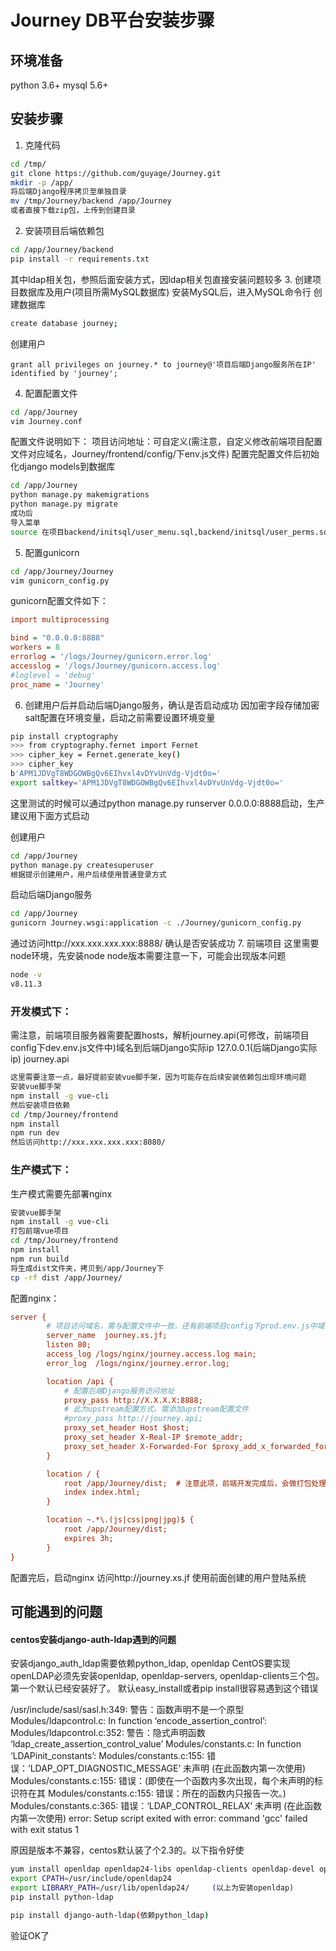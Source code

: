 # Journey DB平台安装步骤
## 环境准备
python 3.6+
mysql 5.6+
## 安装步骤
1. 克隆代码
```bash
cd /tmp/
git clone https://github.com/guyage/Journey.git
mkdir -p /app/
将后端Django程序拷贝至单独目录
mv /tmp/Journey/backend /app/Journey
或者直接下载zip包，上传到创建目录
```
2. 安装项目后端依赖包
```bash
cd /app/Journey/backend
pip install -r requirements.txt
```
其中ldap相关包，参照后面安装方式，因ldap相关包直接安装问题较多
3. 创建项目数据库及用户(项目所需MySQL数据库)
安装MySQL后，进入MySQL命令行
创建数据库
```bash
create database journey;
```
创建用户
```
grant all privileges on journey.* to journey@'项目后端Django服务所在IP' identified by 'journey';
```
4. 配置配置文件
```bash
cd /app/Journey
vim Journey.conf
```
配置文件说明如下：
项目访问地址：可自定义(需注意，自定义修改前端项目配置文件对应域名，Journey/frontend/config/下env.js文件)
配置完配置文件后初始化django models到数据库
```bash
cd /app/Journey
python manage.py makemigrations
python manage.py migrate
成功后
导入菜单
source 在项目backend/initsql/user_menu.sql,backend/initsql/user_perms.sql
```
5. 配置gunicorn
```bash
cd /app/Journey/Journey
vim gunicorn_config.py
```
gunicorn配置文件如下：
```ini
import multiprocessing

bind = "0.0.0.0:8888"  
workers = 8
errorlog = '/logs/Journey/gunicorn.error.log'
accesslog = '/logs/Journey/gunicorn.access.log'
#loglevel = 'debug'
proc_name = 'Journey'
```
6. 创建用户后并启动后端Django服务，确认是否启动成功
因加密字段存储加密salt配置在环境变量，启动之前需要设置环境变量
```bash
pip install cryptography
>>> from cryptography.fernet import Fernet
>>> cipher_key = Fernet.generate_key()
>>> cipher_key
b'APM1JDVgT8WDGOWBgQv6EIhvxl4vDYvUnVdg-Vjdt0o='
export saltkey='APM1JDVgT8WDGOWBgQv6EIhvxl4vDYvUnVdg-Vjdt0o='
```
这里测试的时候可以通过python manage.py runserver 0.0.0.0:8888启动，生产建议用下面方式启动

创建用户
```bash
cd /app/Journey
python manage.py createsuperuser
根据提示创建用户，用户后续使用普通登录方式
```
启动后端Django服务
```bash
cd /app/Journey
gunicorn Journey.wsgi:application -c ./Journey/gunicorn_config.py
```
通过访问http://xxx.xxx.xxx.xxx:8888/ 确认是否安装成功
7. 前端项目
这里需要node环境，先安装node
node版本需要注意一下，可能会出现版本问题
```bash
node -v
v8.11.3
```
### 开发模式下：
需注意，前端项目服务器需要配置hosts，解析journey.api(可修改，前端项目config下dev.env.js文件中)域名到后端Django实际ip
127.0.0.1(后端Django实际ip) journey.api
```bash
这里需要注意一点，最好提前安装vue脚手架，因为可能存在后续安装依赖包出现环境问题
安装vue脚手架
npm install -g vue-cli
然后安装项目依赖
cd /tmp/Journey/frontend
npm install
npm run dev
然后访问http://xxx.xxx.xxx.xxx:8080/
```
### 生产模式下：
生产模式需要先部署nginx
```bash
安装vue脚手架
npm install -g vue-cli
打包前端vue项目
cd /tmp/Journey/frontend
npm install
npm run build
将生成dist文件夹，拷贝到/app/Journey下
cp -rf dist /app/Journey/
```
配置nginx：
```ini
server {
        # 项目访问域名，需与配置文件中一致，还有前端项目config下prod.env.js中域名一致
        server_name  journey.xs.jf; 
        listen 80;
        access_log /logs/nginx/journey.access.log main;
        error_log  /logs/nginx/journey.error.log;

        location /api {
            # 配置后端Django服务访问地址
            proxy_pass http://X.X.X.X:8888;
            # 此为upstream配置方式，需添加upstream配置文件
            #proxy_pass http://journey.api;
            proxy_set_header Host $host;
            proxy_set_header X-Real-IP $remote_addr;
            proxy_set_header X-Forwarded-For $proxy_add_x_forwarded_for;
        }

        location / {
            root /app/Journey/dist;  # 注意此项，前端开发完成后，会做打包处理，此文件夹为打包后的文件夹
            index index.html;
        }

        location ~.*\.(js|css|png|jpg)$ {
            root /app/Journey/dist;
            expires 3h;
        }
}
```
配置完后，启动nginx
访问http://journey.xs.jf
使用前面创建的用户登陆系统


## 可能遇到的问题
#### centos安装django-auth-ldap遇到的问题
安装django_auth_ldap需要依赖python_ldap,  openldap
CentOS要实现openLDAP必须先安装openldap,  openldap-servers,  openldap-clients三个包。第一个默认已经安装好了。
默认easy_install或者pip install很容易遇到这个错误

/usr/include/sasl/sasl.h:349: 警告：函数声明不是一个原型
Modules/ldapcontrol.c: In function ‘encode_assertion_control’:
Modules/ldapcontrol.c:352: 警告：隐式声明函数 ‘ldap_create_assertion_control_value’
Modules/constants.c: In function ‘LDAPinit_constants’:
Modules/constants.c:155: 错误：‘LDAP_OPT_DIAGNOSTIC_MESSAGE’ 未声明 (在此函数内第一次使用)
Modules/constants.c:155: 错误：(即使在一个函数内多次出现，每个未声明的标识符在其
Modules/constants.c:155: 错误：所在的函数内只报告一次。)
Modules/constants.c:365: 错误：‘LDAP_CONTROL_RELAX’ 未声明 (在此函数内第一次使用)
error: Setup script exited with error: command 'gcc' failed with exit status 1

原因是版本不兼容，centos默认装了个2.3的。以下指令好使
```bash
yum install openldap openldap24-libs openldap-clients openldap-devel openldap24-libs-devel
export CPATH=/usr/include/openldap24
export LIBRARY_PATH=/usr/lib/openldap24/     (以上为安装openldap)
pip install python-ldap

pip install django-auth-ldap(依赖python_ldap)
```
验证OK了
